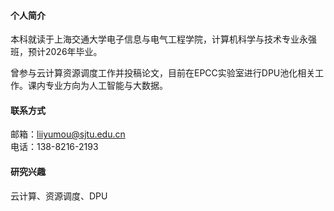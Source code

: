 #### 个人简介
本科就读于上海交通大学电子信息与电气工程学院，计算机科学与技术专业永强班，预计2026年毕业。

曾参与云计算资源调度工作并投稿论文，目前在EPCC实验室进行DPU池化相关工作。课内专业方向为人工智能与大数据。

#### 联系方式
邮箱：liiyumou@sjtu.edu.cn
<br>
电话：138-8216-2193

#### 研究兴趣
云计算、资源调度、DPU


